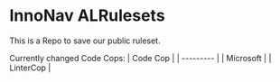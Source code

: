 # InnoNav ALRulesets
This is a Repo to save our public ruleset.

Currently changed Code Cops:
| Code Cop  |
| --------- |
| Microsoft |
| LinterCop |
